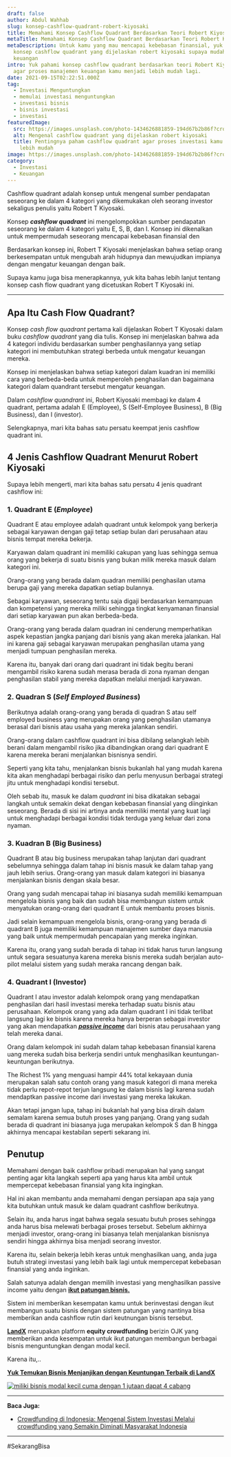 ```yaml
---
draft: false
author: Abdul Wahhab
slug: konsep-cashflow-quadrant-robert-kiyosaki
title: Memahami Konsep Cashflow Quadrant Berdasarkan Teori Robert Kiyosaki
metaTitle: Memahami Konsep Cashflow Quadrant Berdasarkan Teori Robert Kiyosaki
metaDescription: Untuk kamu yang mau mencapai kebebasan finansial, yuk pahami
  konsep cashflow quadrant yang dijelaskan robert kiyosaki supaya mudah mengatur
  keuangan
intro: Yuk pahami konsep cashflow quadrant berdasarkan teori Robert Kiyosaki
  agar proses manajemen keuangan kamu menjadi lebih mudah lagi.
date: 2021-09-15T02:22:51.000Z
tag:
  - Investasi Menguntungkan
  - memulai investasi menguntungkan
  - investasi bisnis
  - bisnis investasi
  - investasi
featuredImage:
  src: https://images.unsplash.com/photo-1434626881859-194d67b2b86f?crop=entropy&cs=tinysrgb&fit=max&fm=jpg&ixid=MnwxMTc3M3wwfDF8c2VhcmNofDV8fGNhc2glMjBmbG93fGVufDB8fHx8MTY0Mjc0Njc3NQ&ixlib=rb-1.2.1&q=80&w=1080
  alt: Mengenal cashflow quadrant yang dijelaskan robert kiyosaki
  title: Pentingnya paham cashflow quadrant agar proses investasi kamu menjadi
    lebih mudah
image: https://images.unsplash.com/photo-1434626881859-194d67b2b86f?crop=entropy&cs=tinysrgb&fit=max&fm=jpg&ixid=MnwxMTc3M3wwfDF8c2VhcmNofDV8fGNhc2glMjBmbG93fGVufDB8fHx8MTY0Mjc0Njc3NQ&ixlib=rb-1.2.1&q=80&w=1080
category:
  - Investasi
  - Keuangan
---
```

Cashflow quadrant adalah konsep untuk mengenal sumber pendapatan seseorang ke dalam 4 kategori yang dikemukakan oleh seorang investor sekaligus penulis yaitu Robert T Kiyosaki.

Konsep ***cashflow quadrant*** ini mengelompokkan sumber pendapatan seseorang ke dalam 4 kategori yaitu E, S, B, dan I. Konsep ini dikenalkan untuk mempermudah seseorang mencapai kebebasan finansial den

Berdasarkan konsep ini, Robert T Kiyosaki menjelaskan bahwa setiap orang berkesempatan untuk mengubah arah hidupnya dan mewujudkan impianya dengan mengatur keuangan dengan baik.

Supaya kamu juga bisa menerapkannya, yuk kita bahas lebih lanjut tentang konsep cash flow quadrant yang dicetuskan Robert T Kiyosaki ini.

- - -

## Apa Itu Cash Flow Quadrant?

Konsep *cash flow quadrant* pertama kali dijelaskan Robert T Kiyosaki dalam buku *cashflow quadrant* yang dia tulis. Konsep ini menjelaskan bahwa ada 4 kategori individu berdasarkan sumber penghasilannya yang setiap kategori ini membutuhkan strategi berbeda untuk mengatur keuangan mereka.

Konsep ini menjelaskan bahwa setiap kategori dalam kuadran ini memiliki cara yang berbeda-beda untuk memperoleh penghasilan dan bagaimana kategori dalam quandrant tersebut mengatur keuangan.

Dalam *cashflow quandrant* ini, Robert Kiyosaki membagi ke dalam 4 quadrant, pertama adalah E (Employee), S (Self-Employee Business), B (Big Business), dan I (investor).

Selengkapnya, mari kita bahas satu persatu keempat jenis cashflow quadrant ini.

## 4 Jenis Cashflow Quadrant Menurut Robert Kiyosaki

Supaya lebih mengerti, mari kita bahas satu persatu 4 jenis quadrant cashflow ini:

### 1. Quadrant E (*Employee*)

Quadrant E atau employee adalah quadrant untuk kelompok yang berkerja sebagai karyawan dengan gaji tetap setiap bulan dari perusahaan atau bisnis tempat mereka bekerja.

Karyawan dalam quadrant ini memiliki cakupan yang luas sehingga semua orang yang bekerja di suatu bisnis yang bukan milik mereka masuk dalam kategori ini.

Orang-orang yang berada dalam quadran memiliki penghasilan utama berupa gaji yang mereka dapatkan setiap bulannya.

Sebagai karyawan, seseorang tentu saja digaji berdasarkan kemampuan dan kompetensi yang mereka miliki sehingga tingkat kenyamanan finansial dari setiap karyawan pun akan berbeda-beda.

Orang-orang yang berada dalam quadran ini cenderung memperhatikan aspek kepastian jangka panjang dari bisnis yang akan mereka jalankan. Hal ini karena gaji sebagai karyawan merupakan penghasilan utama yang menjadi tumpuan penghasilan mereka.

Karena itu, banyak dari orang dari quadrant ini tidak begitu berani mengambil risiko karena sudah merasa berada di zona nyaman dengan penghasilan stabil yang mereka dapatkan melalui menjadi karyawan.

### 2. Quadran S (*Self Employed Business*)

Berikutnya adalah orang-orang yang berada di quadran S atau self employed business yang merupakan orang yang penghasilan utamanya berasal dari bisnis atau usaha yang mereka jalankan sendiri.

Orang-orang dalam cashflow quadrant ini bisa dibilang selangkah lebih berani dalam mengambil risiko jika dibandingkan orang dari quadrant E karena mereka berani menjalankan bisnisnya sendiri.

Seperti yang kita tahu, menjalankan bisnis bukanlah hal yang mudah karena kita akan menghadapi berbagai risiko dan perlu menyusun berbagai strategi jitu untuk menghadapi kondisi tersebut.

Oleh sebab itu, masuk ke dalam *quadrant* ini bisa dikatakan sebagai langkah untuk semakin dekat dengan kebebasan finansial yang diinginkan seseorang. Berada di sisi ini artinya anda memiliki mental yang kuat lagi untuk menghadapi berbagai kondisi tidak terduga yang keluar dari zona nyaman.

### 3. Kuadran B (Big Business)

Quadrant B atau big business merupakan tahap lanjutan dari quadrant sebelumnya sehingga dalam tahap ini bisnis masuk ke dalam tahap yang jauh lebih serius. Orang-orang yan masuk dalam kategori ini biasanya menjalankan bisnis dengan skala besar.

Orang yang sudah mencapai tahap ini biasanya sudah memiliki kemampuan mengelola bisnis yang baik dan sudah bisa membangun sistem untuk menyatukan orang-orang dari quadrant E untuk membantu proses bisnis.

Jadi selain kemampuan mengelola bisnis, orang-orang yang berada di quadrant B juga memiliki kemampuan manajemen sumber daya manusia yang baik untuk mempermudah pencapaian yang mereka inginkan.

Karena itu, orang yang sudah berada di tahap ini tidak harus turun langsung untuk segara sesuatunya karena mereka bisnis mereka sudah berjalan auto-pilot melalui sistem yang sudah meraka rancang dengan baik.

### 4. Quadrant I (Investor)

Quadrant I atau investor adalah kelompok orang yang mendapatkan penghasilan dari hasil investasi mereka terhadap suatu bisnis atau perusahaan. Kelompok orang yang ada dalam quadrant I ini tidak terlibat langsung lagi ke bisnis karena mereka hanya berperan sebagai investor yang akan mendapatkan ***[passive income](https://landx.id/project/)*** dari bisnis atau perusahaan yang telah mereka danai.

Orang dalam kelompok ini sudah dalam tahap kebebasan finansial karena uang mereka sudah bisa berkerja sendiri untuk menghasilkan keuntungan-keuntungan berikutnya.

The Richest 1% yang menguasi hampir 44% total kekayaan dunia merupakan salah satu contoh orang yang masuk kategori di mana mereka tidak perlu repot-repot terjun langsung ke dalam bisnis lagi karena sudah mendaptkan passive income dari investasi yang mereka lakukan.

Akan tetapi jangan lupa, tahap ini bukanlah hal yang bisa diraih dalam semalam karena semua butuh proses yang panjang. Orang yang sudah berada di quadrant ini biasanya juga merupakan kelompok S dan B hingga akhirnya mencapai kestabilan seperti sekarang ini.

## Penutup

Memahami dengan baik cashflow pribadi merupakan hal yang sangat penting agar kita langkah seperti apa yang harus kita ambil untuk mempercepat kebebasan finansial yang kita ingingkan.

Hal ini akan membantu anda memahami dengan persiapan apa saja yang kita butuhkan untuk masuk ke dalam quadrant cashflow berikutnya.

Selain itu, anda harus ingat bahwa segala sesuatu butuh proses sehingga anda harus bisa melewati berbagai proses tersebut. Sebelum akhirnya menjadi investor, orang-orang ini biasanya telah menjalankan bisnisnya sendiri hingga akhirnya bisa menjadi seorang investor.

Karena itu, selain bekerja lebih keras untuk menghasilkan uang, anda juga butuh strategi investasi yang lebih baik lagi untuk mempercepat kebebasan finansial yang anda inginkan.

Salah satunya adalah dengan memilih investasi yang menghasilkan passive income yaitu dengan **[ikut patungan bisnis.](https://landx.id/project/)**

Sistem ini memberikan kesempatan kamu untuk berinvestasi dengan ikut membangun suatu bisnis dengan sistem patungan yang nantinya bisa memberikan anda cashflow rutin dari keutnungan bisnis tersebut.

**[LandX](https://landx.id/project/)** merupakan platform **equity crowdfunding** berizin OJK yang memberikan anda kesempatan untuk ikut patungan membangun berbagai bisnis menguntungkan dengan modal kecil.

Karena itu,..

**[Yuk Temukan Bisnis Menjanjikan dengan Keuntungan Terbaik di LandX](https://landx.id/project/?utm_source=Blog&utm_medium=organic+keyword&utm_campaign=blog&utm_id=Blog)**

[![miliki bisnis modal kecil cuma dengan 1 jutaan dapat 4 cabang ](https://accountgram-production.sfo2.cdn.digitaloceanspaces.com/landx_ghost/2021/11/jadi-owner-bisnis-hanya-1-jutaan-dengan-cuan-yang-sangat-menjanjikan.png)](https://landx.id/project/?utm_source=Blog&utm_medium=organic+keyword&utm_campaign=blog&utm_id=Blog)

- - -

**Baca Juga:**

* [Crowdfunding di Indonesia: Mengenal Sistem Investasi Melalui crowdfunding yang Semakin Diminati Masyarakat Indonesia](https://landx.id/blog/crowdfunding-di-indonesia-untuk-investasi/)

- - -

\#SekarangBisa